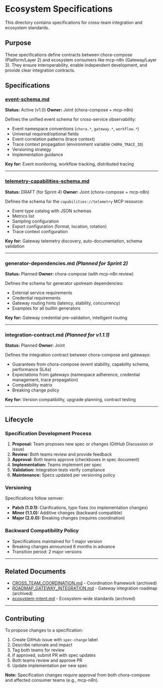 # Ecosystem Specifications

This directory contains specifications for cross-team integration and ecosystem standards.

## Purpose

These specifications define contracts between chora-compose (Platform/Layer 2) and ecosystem consumers like mcp-n8n (Gateway/Layer 3). They ensure interoperability, enable independent development, and provide clear integration contracts.

## Specifications

### [event-schema.md](event-schema.md)
**Status:** Active (v1.0)
**Owner:** Joint (chora-compose + mcp-n8n)

Defines the unified event schema for cross-service observability:
- Event namespace conventions (`chora.*`, `gateway.*`, `workflow.*`)
- Universal required/optional fields
- Event correlation patterns (trace context)
- Trace context propagation (environment variable `CHORA_TRACE_ID`)
- Versioning strategy
- Implementation guidance

**Key for:** Event monitoring, workflow tracking, distributed tracing

---

### [telemetry-capabilities-schema.md](telemetry-capabilities-schema.md)
**Status:** DRAFT (for Sprint 4)
**Owner:** Joint (chora-compose + mcp-n8n)

Defines the schema for the `capabilities://telemetry` MCP resource:
- Event type catalog with JSON schemas
- Metrics list
- Sampling configuration
- Export configuration (format, location, rotation)
- Trace context configuration

**Key for:** Gateway telemetry discovery, auto-documentation, schema validation

---

### generator-dependencies.md *(Planned for Sprint 2)*
**Status:** Planned
**Owner:** chora-compose (with mcp-n8n review)

Defines the schema for generator upstream dependencies:
- External service requirements
- Credential requirements
- Gateway routing hints (latency, stability, concurrency)
- Examples for all builtin generators

**Key for:** Gateway credential pre-validation, intelligent routing

---

### integration-contract.md *(Planned for v1.1.1)*
**Status:** Planned
**Owner:** Joint

Defines the integration contract between chora-compose and gateways:
- Guarantees from chora-compose (event stability, capability schema, performance SLAs)
- Expectations from gateways (namespace adherence, credential management, trace propagation)
- Compatibility matrix
- Breaking change policy

**Key for:** Version compatibility, upgrade planning, contract testing

---

## Lifecycle

### Specification Development Process

1. **Proposal:** Team proposes new spec or changes (GitHub Discussion or issue)
2. **Review:** Both teams review and provide feedback
3. **Approval:** Both teams approve (checkboxes in spec document)
4. **Implementation:** Teams implement per spec
5. **Validation:** Integration tests verify compliance
6. **Maintenance:** Specs updated per versioning policy

### Versioning

Specifications follow semver:
- **Patch (1.0.1):** Clarifications, typo fixes (no implementation changes)
- **Minor (1.1.0):** Additive changes (backward compatible)
- **Major (2.0.0):** Breaking changes (requires coordination)

### Backward Compatibility Policy

- Specifications maintained for 1 major version
- Breaking changes announced 6 months in advance
- Transition period: 2 major versions

---

## Related Documents

- [CROSS_TEAM_COORDINATION.md](../../archive/coordination/CROSS_TEAM_COORDINATION.md) - Coordination framework (archived)
- [ROADMAP_GATEWAY_INTEGRATION.md](../../archive/coordination/ROADMAP_GATEWAY_INTEGRATION.md) - Gateway integration roadmap (archived)
- [ecosystem-intent.md](../../archive/ecosystem/ecosystem-intent.md) - Ecosystem-wide standards (archived)

---

## Contributing

To propose changes to a specification:

1. Create GitHub issue with `spec-change` label
2. Describe rationale and impact
3. Tag both teams for review
4. If approved, submit PR with spec updates
5. Both teams review and approve PR
6. Update implementation per new spec

**Note:** Specification changes require approval from both chora-compose and affected consumer teams (e.g., mcp-n8n).
